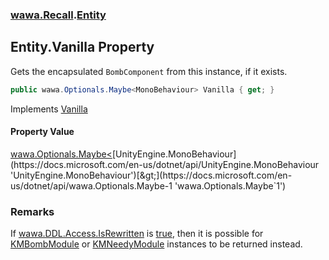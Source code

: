 ### [wawa.Recall](wawa.Recall.md 'wawa.Recall').[Entity](Entity.md 'wawa.Recall.Entity')

## Entity.Vanilla Property

Gets the encapsulated `BombComponent` from this instance, if it exists.

```csharp
public wawa.Optionals.Maybe<MonoBehaviour> Vanilla { get; }
```

Implements [Vanilla](IVanilla.Vanilla.md 'wawa.Recall.IVanilla.Vanilla')

#### Property Value
[wawa.Optionals.Maybe&lt;](https://docs.microsoft.com/en-us/dotnet/api/wawa.Optionals.Maybe-1 'wawa.Optionals.Maybe`1')[UnityEngine.MonoBehaviour](https://docs.microsoft.com/en-us/dotnet/api/UnityEngine.MonoBehaviour 'UnityEngine.MonoBehaviour')[&gt;](https://docs.microsoft.com/en-us/dotnet/api/wawa.Optionals.Maybe-1 'wawa.Optionals.Maybe`1')

### Remarks
  
If [wawa.DDL.Access.IsRewritten](https://docs.microsoft.com/en-us/dotnet/api/wawa.DDL.Access.IsRewritten 'wawa.DDL.Access.IsRewritten') is [true](https://docs.microsoft.com/en-us/dotnet/csharp/language-reference/builtin-types/bool 'https://docs.microsoft.com/en-us/dotnet/csharp/language-reference/builtin-types/bool'), then it is possible for  
[KMBombModule](https://docs.microsoft.com/en-us/dotnet/api/KMBombModule 'KMBombModule') or [KMNeedyModule](https://docs.microsoft.com/en-us/dotnet/api/KMNeedyModule 'KMNeedyModule') instances to be returned instead.